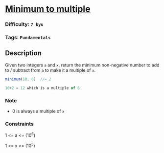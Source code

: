 # [Minimum to multiple](https://www.codewars.com/kata/5e030f77cec18900322c535d)

### Difficulty: `7 kyu`

### Tags: `Fundamentals` 

## Description

Given two integers `a` and `x`, return the minimum non-negative number to add to / subtract from `a` to make it a multiple of `x`.

```js
minimum(10, 6)  //= 2

10+2 = 12 which is a multiple of 6
```

### Note
- 0 is always a multiple of `x`

### Constraints
1 <= a <= $(10^6)$

1 <= x <= $(10^5)$

